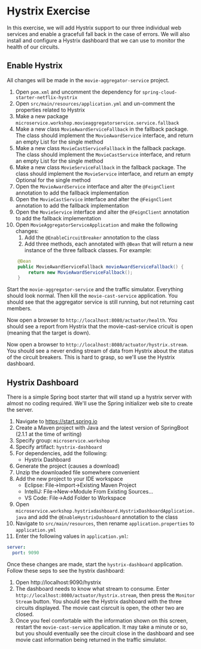 # Hystrix Exercise

In this exercise, we will add Hystrix support to our three individual web services and enable a gracefull fall back in the case of errors. We will also install and configure a Hystrix dashboard that we can use to monitor the health of our circuits.

## Enable Hystrix

All changes will be made in the `movie-aggregator-service` project.

1. Open `pom.xml` and uncomment the dependency for `spring-cloud-starter-netflix-hystrix`
1. Open `src/main/resources/application.yml` and un-comment the properties related to Hystrix
1. Make a new package `microservice.workshop.movieaggregatorservice.service.fallback`
1. Make a new class `MovieAwardServiceFallback` in the fallback package. The class should implement the `MovieAwardService` interface, and return an empty List for the single method
1. Make a new class `MovieCastServiceFallback` in the fallback package. The class should implement the `MovieCastService` interface, and return an empty List for the single method
1. Make a new class `MovieServiceFallback` in the fallback package. The class should implement the `MovieService` interface, and return an empty Optional for the single method
1. Open the `MovieAwardService` interface and alter the `@FeignClient` annotation to add the fallback implementation
1. Open the `MovieCastService` interface and alter the `@FeignClient` annotation to add the fallback implementation
1. Open the `MovieService` interface and alter the `@FeignClient` annotation to add the fallback implementation
1. Open `MovieAggregatorServiceApplication` and make the following changes:
    1. Add the `@EnableCircuitBreaker` annotation to the class
    1. Add three methods, each annotated with `@Bean` that will return a new instance of the three fallback classes.  For example:

```java
    @Bean
    public MovieAwardServiceFallback movieAwardServiceFallback() {
        return new MovieAwardServiceFallback();
    }
```

Start the `movie-aggregator-service` and the traffic simulator. Everything should look normal. Then kill the `movie-cast-service` application. You should see that the aggregator service is still running, but not returning cast members.

Now open a browser to `http://localhost:8080/actuator/health`. You should see a report from Hystrix that the movie-cast-service cricuit is open (meaning that the target is down).

Now open a browser to `http://localhost:8080/actuator/hystrix.stream`. You should see a never ending stream of data from Hystrix about the status of the circuit breakers. This is hard to grasp, so we'll use the Hystrix dashboard.

## Hystrix Dashboard

There is a simple Spring boot starter that will stand up a hystrix server with almost no coding required. We'll use the Spring initializer web site to create the server.

1. Navigate to https://start.spring.io
1. Create a Maven project with Java and the latest version of SpringBoot (2.1.1 at the time of writing)
1. Specify group: `microservice.workshop`
1. Specify artifact: `hystrix-dashboard`
1. For dependencies, add the following:
    - Hystrix Dashboard
1. Generate the project (causes a download)
1. Unzip the downloaded file somewhere convenient
1. Add the new project to your IDE workspace
    - Eclipse: File->Import->Existing Maven Project
    - IntelliJ: File->New->Module From Existing Sources...
    - VS Code: File->Add Folder to Workspace
1. Open `microservice.workshop.hystrixdashboard.HystrixDashboardApplication.java` and add the `@EnableHystrixDashboard` annotation to the class
1. Navigate to `src/main/resources`, then rename `application.properties` to `application.yml`
1. Enter the following values in `application.yml`:

```yml
server:
  port: 9090
```

Once these changes are made, start the `hystrix-dashboard` application. Follow these seps to see the hystrix dashboard:

1. Open http://localhost:9090/hystrix
1. The dashboard needs to know what stream to consume. Enter `http://localhost:8080/actuator/hystrix.stream`, then press the `Monitor Stream` button. You should see the Hystrix dashboard with the three circuits displayed. The movie cast cisrcuit is open, the other two are closed.
1. Once you feel comfortable with the information shown on this screen, restart the `movie-cast-service` application. It may take a minute or so, but you should eventually see the circuit close in the dashboard and see movie cast information being returned in the traffic simulator.


